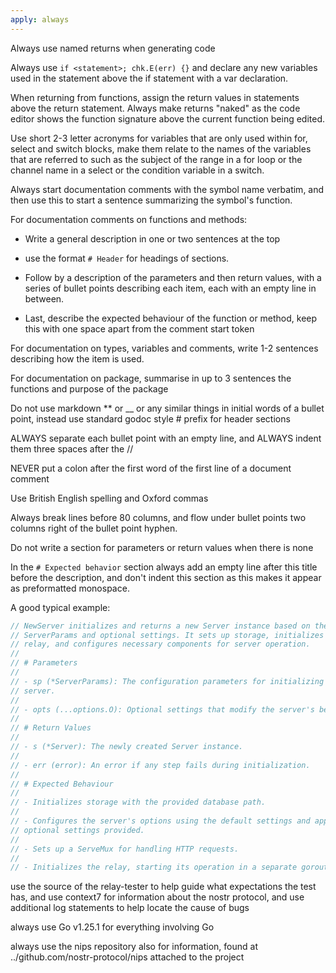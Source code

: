 ```yaml
---
apply: always
---
```


Always use named returns when generating code

Always use `if <statement>; chk.E(err) {}` and declare any new variables used
in the statement above the if statement with a var declaration.

When returning from functions, assign the return values in statements above the
return statement. Always make returns "naked" as the code editor shows the
function signature above the current function being edited.

Use short 2-3 letter acronyms for variables that are only used within for,
select and switch blocks, make them relate to the names of the variables that
are referred to such as the subject of the range in a for loop or the channel
name in a select or the condition variable in a switch.

Always start documentation comments with the symbol name verbatim, and then use
this to start a sentence summarizing the symbol's function.

For documentation comments on functions and methods:

- Write a general description in one or two sentences at the top

- use the format `# Header` for headings of sections.

- Follow by a description of the parameters and then return values, with a
  series of bullet points describing each item, each with an empty line in
  between.

- Last, describe the expected behaviour of the function or method, keep this
  with one space apart from the comment start token

For documentation on types, variables and comments, write 1-2 sentences
describing how the item is used.

For documentation on package, summarise in up to 3 sentences the functions and
purpose of the package

Do not use markdown ** or __ or any similar things in initial words of a bullet
point, instead use standard godoc style # prefix for header sections

ALWAYS separate each bullet point with an empty line, and ALWAYS indent them
three spaces after the //

NEVER put a colon after the first word of the first line of a document comment

Use British English spelling and Oxford commas

Always break lines before 80 columns, and flow under bullet points two columns
right of the bullet point hyphen.

Do not write a section for parameters or return values when there is none

In the `# Expected behavior` section always add an empty line after this title
before the description, and don't indent this section as this makes it appear as
preformatted monospace.

A good typical example:

```go
// NewServer initializes and returns a new Server instance based on the provided
// ServerParams and optional settings. It sets up storage, initializes the
// relay, and configures necessary components for server operation.
//
// # Parameters
//
// - sp (*ServerParams): The configuration parameters for initializing the
// server.
//
// - opts (...options.O): Optional settings that modify the server's behavior.
//
// # Return Values
//
// - s (*Server): The newly created Server instance.
//
// - err (error): An error if any step fails during initialization.
//
// # Expected Behaviour
//
// - Initializes storage with the provided database path.
//
// - Configures the server's options using the default settings and applies any
// optional settings provided.
//
// - Sets up a ServeMux for handling HTTP requests.
//
// - Initializes the relay, starting its operation in a separate goroutine.

```

use the source of the relay-tester to help guide what expectations the test has, 
and use context7 for information about the nostr protocol, and use additional 
log statements to help locate the cause of bugs

always use Go v1.25.1 for everything involving Go

always use the nips repository also for information, found at ../github.com/nostr-protocol/nips attached to the project